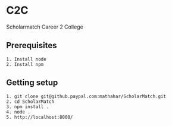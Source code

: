 # C2C

Scholarmatch Career 2 College 

Prerequisites 
--------------------------------
	1. Install node
	2. Install npm



Getting setup 
--------------------------------

    1. git clone git@github.paypal.com:mathahar/ScholarMatch.git
    2. cd ScholarMatch
    3. npm install .
    4. node .
    5. http://localhost:8000/
    

